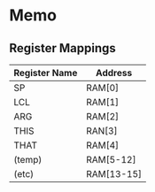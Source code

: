 # Memo

## Register Mappings

| Register Name | Address    |
| ------------- | ---------- |
| SP            | RAM[0]     |
| LCL           | RAM[1]     |
| ARG           | RAM[2]     |
| THIS          | RAN[3]     |
| THAT          | RAM[4]     |
| (temp)        | RAM[5-12]  |
| (etc)         | RAM[13-15] |
